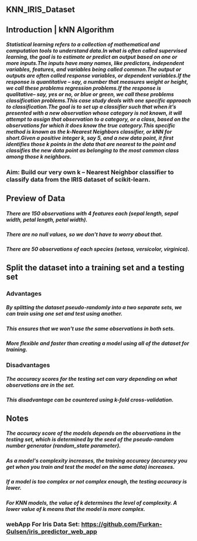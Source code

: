 ## KNN_IRIS_Dataset
## Introduction | kNN Algorithm
##### Statistical learning refers to a collection of mathematical and computation tools to understand data.In what is often called supervised learning, the goal is to estimate or predict an output based on one or more inputs.The inputs have many names, like predictors, independent variables, features, and variables being called common.The output or outputs are often called response variables, or dependent variables.If the response is quantitative – say, a number that measures weight or height, we call these problems regression problems.If the response is qualitative– say, yes or no, or blue or green, we call these problems classification problems.This case study deals with one specific approach to classification.The goal is to set up a classifier such that when it’s presented with a new observation whose category is not known, it will attempt to assign that observation to a category, or a class, based on the observations for which it does know the true category.This specific method is known as the k-Nearest Neighbors classifier, or kNN for short.Given a positive integer k, say 5, and a new data point, it first identifies those k points in the data that are nearest to the point and classifies the new data point as belonging to the most common class among those k neighbors.
### Aim: Build our very own k – Nearest Neighbor classifier to classify data from the IRIS dataset of scikit-learn.
## Preview of Data
##### There are 150 observations with 4 features each (sepal length, sepal width, petal length, petal width).
##### There are no null values, so we don't have to worry about that.
##### There are 50 observations of each species (setosa, versicolor, virginica).
## Split the dataset into a training set and a testing set
### Advantages
##### By splitting the dataset pseudo-randomly into a two separate sets, we can train using one set and test using another.
##### This ensures that we won't use the same observations in both sets.
##### More flexible and faster than creating a model using all of the dataset for training.
### Disadvantages
##### The accuracy scores for the testing set can vary depending on what observations are in the set.
##### This disadvantage can be countered using k-fold cross-validation.
## Notes
##### The accuracy score of the models depends on the observations in the testing set, which is determined by the seed of the pseudo-random number generator (random_state parameter).
##### As a model's complexity increases, the training accuracy (accuracy you get when you train and test the model on the same data) increases.
##### If a model is too complex or not complex enough, the testing accuracy is lower.
##### For KNN models, the value of k determines the level of complexity. A lower value of k means that the model is more complex.
### webApp For Iris Data Set: https://github.com/Furkan-Gulsen/iris_predictor_web_app
